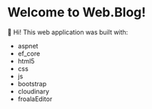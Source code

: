 # Welcome to Web.Blog!

👋 Hi! This web application was built with: 

 - aspnet
 - ef_core
 - html5
 - css
 - js
 - bootstrap
 - cloudinary
 - froalaEditor
